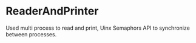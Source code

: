# ReaderAndPrinter

Used multi process to read and print, Uinx Semaphors API to synchronize between processes.
